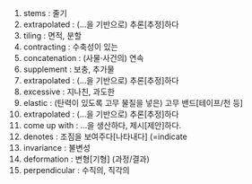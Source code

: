 1. stems : 줄기
2. extrapolated : (…을 기반으로) 추론[추정]하다
3. tiling : 면적, 분할
4. contracting : 수축성이 있는
5. concatenation : (사물·사건의) 연속
6. supplement : 보충, 추가물
7. extrapolated : (…을 기반으로) 추론[추정]하다
8. excessive : 지나친, 과도한
9. elastic : (탄력이 있도록 고무 물질을 넣은) 고무 밴드[테이프/천 등]
10. extrapolated : (…을 기반으로) 추론[추정]하다
11. come up with : …을 생산하다, 제시[제안]하다.
12. denotes : 조짐을 보여주다[나타내다] (=indicate
13. invariance : 불변성
14. deformation : 변형[기형] (과정/결과)
15. perpendicular : 수직의, 직각의
